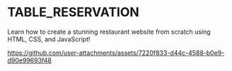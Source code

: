 # TABLE_RESERVATION

Learn how to create a stunning restaurant website from scratch using HTML, CSS, and JavaScript!

https://github.com/user-attachments/assets/7220f833-d44c-4588-b0e9-d90e99693f48
